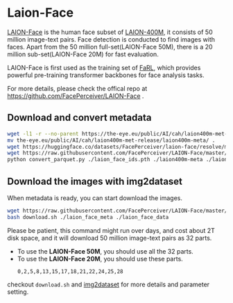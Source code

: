 # Laion-Face

[LAION-Face](https://github.com/FacePerceiver/LAION-Face) is the human face subset of [LAION-400M](https://laion.ai/laion-400-open-dataset/), it consists of 50 million image-text pairs. Face detection is conducted to find images with faces. Apart from the 50 million full-set(LAION-Face 50M), there is a 20 million sub-set(LAION-Face 20M) for fast evaluation. 

LAION-Face is first used as the training set of [FaRL](https://github.com/FacePerceiver/FaRL), which provides powerful pre-training transformer backbones for face analysis tasks.

For more details, please check the offical repo at https://github.com/FacePerceiver/LAION-Face .

## Download and convert metadata
```bash
wget -l1 -r --no-parent https://the-eye.eu/public/AI/cah/laion400m-met-release/laion400m-meta/
mv the-eye.eu/public/AI/cah/laion400m-met-release/laion400m-meta/ .
wget https://huggingface.co/datasets/FacePerceiver/laion-face/resolve/main/laion_face_ids.pth
wget https://raw.githubusercontent.com/FacePerceiver/LAION-Face/master/convert_parquet.py
python convert_parquet.py ./laion_face_ids.pth ./laion400m-meta ./laion_face_meta
```

## Download the images with img2dataset
When metadata is ready, you can start download the images.

```bash
wget https://raw.githubusercontent.com/FacePerceiver/LAION-Face/master/download.sh
bash download.sh ./laion_face_meta ./laion_face_data
```

Please be patient, this command might run over days, and cost about 2T disk space, and it will download 50 million image-text pairs as 32 parts.

- To use the **LAION-Face 50M**, you should use all the 32 parts.
- To use the **LAION-Face 20M**, you should use these parts.
    ```
    0,2,5,8,13,15,17,18,21,22,24,25,28
    ```

checkout `download.sh` and [img2dataset](https://github.com/rom1504/img2dataset) for more details and parameter setting.



